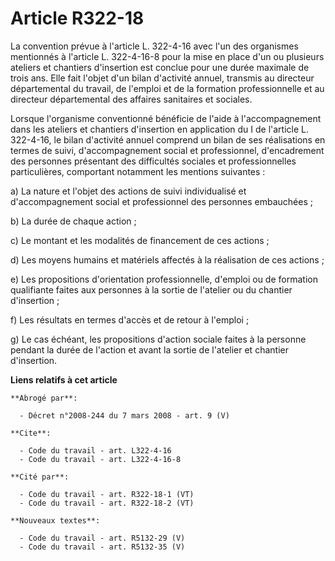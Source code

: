 # Article R322-18

La convention prévue à l'article L. 322-4-16 avec l'un des organismes mentionnés à l'article L. 322-4-16-8 pour la mise en
place d'un ou plusieurs ateliers et chantiers d'insertion est conclue pour une durée maximale de trois ans. Elle fait l'objet
d'un bilan d'activité annuel, transmis au directeur départemental du travail, de l'emploi et de la formation professionnelle
et au directeur départemental des affaires sanitaires et sociales.

Lorsque l'organisme conventionné bénéficie de l'aide à l'accompagnement dans les ateliers et chantiers d'insertion en
application du I de l'article L. 322-4-16, le bilan d'activité annuel comprend un bilan de ses réalisations en termes de
suivi, d'accompagnement social et professionnel, d'encadrement des personnes présentant des difficultés sociales et
professionnelles particulières, comportant notamment les mentions suivantes :

a) La nature et l'objet des actions de suivi individualisé et d'accompagnement social et professionnel des personnes
embauchées ;

b) La durée de chaque action ;

c) Le montant et les modalités de financement de ces actions ;

d) Les moyens humains et matériels affectés à la réalisation de ces actions ;

e) Les propositions d'orientation professionnelle, d'emploi ou de formation qualifiante faites aux personnes à la sortie de
l'atelier ou du chantier d'insertion ;

f) Les résultats en termes d'accès et de retour à l'emploi ;

g) Le cas échéant, les propositions d'action sociale faites à la personne pendant la durée de l'action et avant la sortie de
l'atelier et chantier d'insertion.

**Liens relatifs à cet article**

	**Abrogé par**:

	  - Décret n°2008-244 du 7 mars 2008 - art. 9 (V)

	**Cite**:

	  - Code du travail - art. L322-4-16
	  - Code du travail - art. L322-4-16-8

	**Cité par**:

	  - Code du travail - art. R322-18-1 (VT)
	  - Code du travail - art. R322-18-2 (VT)

	**Nouveaux textes**:

	  - Code du travail - art. R5132-29 (V)
	  - Code du travail - art. R5132-35 (V)
